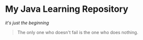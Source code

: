 # My Java Learning Repository
_it's just the beginning_

> The only one who doesn't fail is the one who does nothing.

